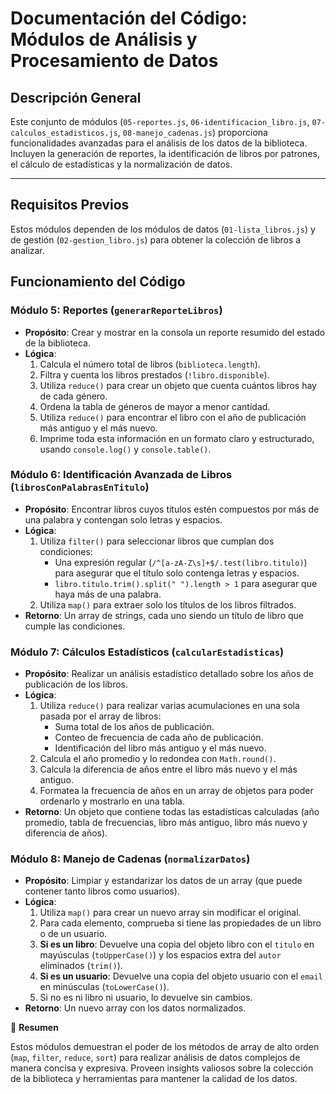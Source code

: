 # Documentación del Código: Módulos de Análisis y Procesamiento de Datos

## Descripción General

Este conjunto de módulos (`05-reportes.js`, `06-identificacion_libro.js`, `07-calculos_estadisticos.js`, `08-manejo_cadenas.js`) proporciona funcionalidades avanzadas para el análisis de los datos de la biblioteca. Incluyen la generación de reportes, la identificación de libros por patrones, el cálculo de estadísticas y la normalización de datos.

---

## Requisitos Previos

Estos módulos dependen de los módulos de datos (`01-lista_libros.js`) y de gestión (`02-gestion_libro.js`) para obtener la colección de libros a analizar.

## Funcionamiento del Código

### Módulo 5: Reportes (`generarReporteLibros`)

*   **Propósito**: Crear y mostrar en la consola un reporte resumido del estado de la biblioteca.
*   **Lógica**:
    1.  Calcula el número total de libros (`biblioteca.length`).
    2.  Filtra y cuenta los libros prestados (`!libro.disponible`).
    3.  Utiliza `reduce()` para crear un objeto que cuenta cuántos libros hay de cada género.
    4.  Ordena la tabla de géneros de mayor a menor cantidad.
    5.  Utiliza `reduce()` para encontrar el libro con el año de publicación más antiguo y el más nuevo.
    6.  Imprime toda esta información en un formato claro y estructurado, usando `console.log()` y `console.table()`.

### Módulo 6: Identificación Avanzada de Libros (`librosConPalabrasEnTitulo`)

*   **Propósito**: Encontrar libros cuyos títulos estén compuestos por más de una palabra y contengan solo letras y espacios.
*   **Lógica**:
    1.  Utiliza `filter()` para seleccionar libros que cumplan dos condiciones:
        *   Una expresión regular (`/^[a-zA-Z\s]+$/.test(libro.titulo)`) para asegurar que el título solo contenga letras y espacios.
        *   `libro.titulo.trim().split(" ").length > 1` para asegurar que haya más de una palabra.
    2.  Utiliza `map()` para extraer solo los títulos de los libros filtrados.
*   **Retorno**: Un array de strings, cada uno siendo un título de libro que cumple las condiciones.

### Módulo 7: Cálculos Estadísticos (`calcularEstadisticas`)

*   **Propósito**: Realizar un análisis estadístico detallado sobre los años de publicación de los libros.
*   **Lógica**:
    1.  Utiliza `reduce()` para realizar varias acumulaciones en una sola pasada por el array de libros:
        *   Suma total de los años de publicación.
        *   Conteo de frecuencia de cada año de publicación.
        *   Identificación del libro más antiguo y el más nuevo.
    2.  Calcula el año promedio y lo redondea con `Math.round()`.
    3.  Calcula la diferencia de años entre el libro más nuevo y el más antiguo.
    4.  Formatea la frecuencia de años en un array de objetos para poder ordenarlo y mostrarlo en una tabla.
*   **Retorno**: Un objeto que contiene todas las estadísticas calculadas (año promedio, tabla de frecuencias, libro más antiguo, libro más nuevo y diferencia de años).

### Módulo 8: Manejo de Cadenas (`normalizarDatos`)

*   **Propósito**: Limpiar y estandarizar los datos de un array (que puede contener tanto libros como usuarios).
*   **Lógica**:
    1.  Utiliza `map()` para crear un nuevo array sin modificar el original.
    2.  Para cada elemento, comprueba si tiene las propiedades de un libro o de un usuario.
    3.  **Si es un libro**: Devuelve una copia del objeto libro con el `titulo` en mayúsculas (`toUpperCase()`) y los espacios extra del `autor` eliminados (`trim()`).
    4.  **Si es un usuario**: Devuelve una copia del objeto usuario con el `email` en minúsculas (`toLowerCase()`).
    5.  Si no es ni libro ni usuario, lo devuelve sin cambios.
*   **Retorno**: Un nuevo array con los datos normalizados.

🏁 **Resumen**

Estos módulos demuestran el poder de los métodos de array de alto orden (`map`, `filter`, `reduce`, `sort`) para realizar análisis de datos complejos de manera concisa y expresiva. Proveen insights valiosos sobre la colección de la biblioteca y herramientas para mantener la calidad de los datos.